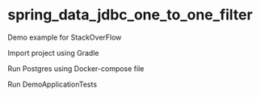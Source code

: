 # spring_data_jdbc_one_to_one_filter
Demo example for StackOverFlow

Import project using Gradle

Run Postgres using Docker-compose file

Run DemoApplicationTests
